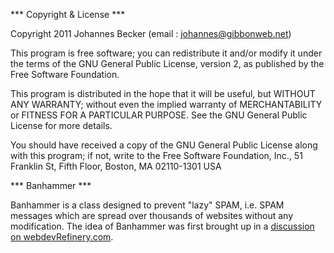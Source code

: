 *** Copyright & License ***

Copyright 2011  Johannes Becker (email : johannes@gibbonweb.net)

This program is free software; you can redistribute it and/or modify
it under the terms of the GNU General Public License, version 2, as 
published by the Free Software Foundation.

This program is distributed in the hope that it will be useful,
but WITHOUT ANY WARRANTY; without even the implied warranty of
MERCHANTABILITY or FITNESS FOR A PARTICULAR PURPOSE.  See the
GNU General Public License for more details.

You should have received a copy of the GNU General Public License
along with this program; if not, write to the Free Software
Foundation, Inc., 51 Franklin St, Fifth Floor, Boston, MA  02110-1301  USA

*** Banhammer ***

Banhammer is a class designed to prevent "lazy" SPAM, i.e. SPAM messages
which are spread over thousands of websites without any modification.
The idea of Banhammer was first brought up in a [discussion on
webdevRefinery.com][1].

[1]: http://www.webdevrefinery.com/forums/topic/7318-the-lazy-spammer-banhammer/
